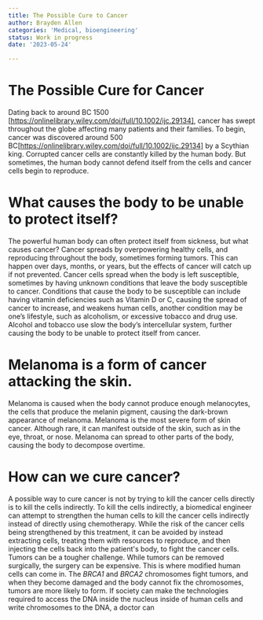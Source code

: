 ```yaml
---
title: The Possible Cure to Cancer
author: Brayden Allen
categories: 'Medical, bioengineering'
status: Work in progress
date: '2023-05-24'

---
```


# The Possible Cure for Cancer
Dating back to around BC 1500 [https://onlinelibrary.wiley.com/doi/full/10.1002/ijc.29134], cancer has swept throughout the globe affecting many patients and their families. To begin, cancer was discovered around 500 BC[https://onlinelibrary.wiley.com/doi/full/10.1002/ijc.29134] by a Scythian king. Corrupted cancer cells are constantly killed by the human body. But sometimes, the human body cannot defend itself from the cells and cancer cells begin to reproduce.
# What causes the body to be unable to protect itself?
The powerful human body can often protect itself from sickness, but what causes cancer? Cancer spreads by overpowering healthy cells, and reproducing throughout the body, sometimes forming tumors. This can happen over days, months, or years, but the effects of cancer will catch up if not prevented. Cancer cells spread when the body is left susceptible, sometimes by having unknown conditions that leave the body susceptible to cancer. Conditions that cause the body to be susceptible can include having vitamin deficiencies such as Vitamin D or C, causing the spread of cancer to increase, and weakens human cells, another condition may be one’s lifestyle, such as alcoholism, or excessive tobacco and drug use. Alcohol and tobacco use slow the body’s intercellular system, further causing the body to be unable to protect itself from cancer.
# Melanoma is a form of cancer attacking the skin.
Melanoma is caused when the body cannot produce enough melanocytes, the cells that produce the melanin pigment, causing the dark-brown appearance of melanoma. Melanoma is the most severe form of skin cancer. Although rare, it can manifest outside of the skin, such as in the eye, throat, or nose. Melanoma can spread to other parts of the body, causing the body to decompose overtime.
# How can we cure cancer?
A possible way to cure cancer is not by trying to kill the cancer cells directly is to kill the cells indirectly. To kill the cells indirectly, a biomedical engineer can attempt to strengthen the human cells to kill the cancer cells indirectly instead of directly using chemotherapy. While the risk of the cancer cells being strengthened by this treatment, it can be avoided by instead extracting cells, treating them with resources to reproduce, and then injecting the cells back into the patient's body, to fight the cancer cells. Tumors can be a tougher challenge. While tumors can be removed surgically, the surgery can be expensive. This is where modified human cells can come in. The _BRCA1_ and _BRCA2_ chromosomes fight tumors, and when they become damaged and the body cannot fix the chromosomes, tumors are more likely to form. If society can make the technologies required to access the DNA inside the nucleus inside of human cells and write chromosomes to the DNA, a doctor can  
<!--stackedit_data:
eyJoaXN0b3J5IjpbLTIxMDYwNDY3NzksLTk0NDUxOTIwOCwxMj
g3MzgyMDgyXX0=
-->